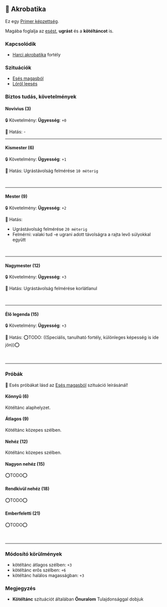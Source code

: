 ## 🔵 Akrobatika

Ez egy [Primer képzettség](../015_primer_szekunder_ismeretek.md).

Magába foglalja az [esést](../szituaciok/eses_magasbol.md), **ugrást** és a **kötéltáncot** is.

### Kapcsolódik

- [Harci akrobatika](../fortelyok.harci/harci_akrobatika.md) fortély

### Szituációk

- [Esés magasból](../szituaciok/eses_magasbol.md)
- [Lóról leesés](../szituaciok/lorol_leeses.md)

### Biztos tudás, követelmények

#### Novívius (3)

🔒 Követelmény: **Ügyesség**: `+0`

🌟 Hatás: -

---
#### Kismester (6)

🔒 Követelmény: **Ügyesség**: `+1`

🌟 Hatás: Ugrástávolság felmérése `10 méterig`


<br />

---
#### Mester (9)

🔒 Követelmény: **Ügyesség**: `+2`

🌟 Hatás:
- Ugrástávolság felmérése `20 méterig`
- Felmérni: valaki tud -e ugrani adott távolságra a rajta levő súlyokkal együtt

<br />

---
#### Nagymester (12)

🔒 Követelmény: **Ügyesség**: `+3`

🌟 Hatás: Ugrástávolság felmérése korlátlanul

<br />

---
#### Élő legenda (15)

🔒 Követelmény: **Ügyesség**: `+3`

🌟 Hatás: ⭕TODO: ((Speciális, tanulható fortély, különleges képesség is ide jön))⭕

<br />

---
### Próbák

🔆 Esés próbákat lásd az [Esés magasból](../szituaciok/eses_magasbol.md) szituáció leírásánál!

#### Könnyű (6)

Kötéltánc alaphelyzet.

#### Átlagos (9)

Kötéltánc közepes szélben.

#### Nehéz (12)

Kötéltánc közepes szélben.

#### Nagyon nehéz (15)

⭕TODO⭕

#### Rendkívül nehéz (18)

⭕TODO⭕

#### Emberfeletti (21)

⭕TODO⭕


<br />

---
### Módosító körülmények

- kötéltánc átlagos szélben: `+3`
- kötéltánc erős szélben: `+6`
- kötéltánc halálos magasságban: `+3`

### Megjegyzés

- **Kötéltánc** szituációt általában **Önuralom** Tulajdonsággal dobjuk